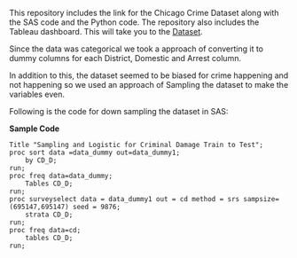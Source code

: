 
This repository includes the link for the Chicago Crime Dataset along with the SAS code and the Python code. The repository also includes the Tableau dashboard.
This will take you to the [Dataset](https://atom.io/packages/hyperlink-helper).  

Since the data was categorical we took a approach of converting it to dummy columns for each District, Domestic and Arrest column.

In addition to this, the dataset seemed to be biased for crime happening and not happening so we used an approach of Sampling the dataset to make the variables even.

Following is the code for down sampling the dataset in SAS:

**Sample Code**

```/*Down-Sampling Data for Criminal Damage*/
Title "Sampling and Logistic for Criminal Damage Train to Test";
proc sort data =data_dummy out=data_dummy1;
	by CD_D;
run;
proc freq data=data_dummy;
	Tables CD_D;
run;
proc surveyselect data = data_dummy1 out = cd method = srs sampsize=(695147,695147) seed = 9876;
	strata CD_D;
run;
proc freq data=cd;
	tables CD_D;
run;
```

